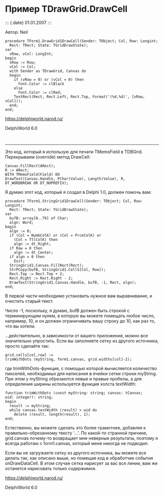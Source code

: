 Пример TDrawGrid.DrawCell
=========================

::: {.date}
01.01.2007
:::

Автор: Neil

    procedure TForm1.DrawGrid1DrawCell(Sender: TObject; Col, Row: Longint;
      Rect: TRect; State: TGridDrawState);
    var
      vRow, vCol: LongInt;
    begin
      vRow := Row;
      vCol := Col;
      with Sender as TDrawGrid, Canvas do
      begin
        if (vRow = 0) or (vCol = 0) then
          Font.Color := clBlack
        else
          Font.Color := clRed;
        TextRect(Rect, Rect.Left, Rect.Top, Format('(%d,%d)', [vRow, vCol]));
      end;
    end;
     
     

<https://delphiworld.narod.ru/>

DelphiWorld 6.0

 

------------------------------------------------------------------------

Это код, который я использую для печати TMemoField в TDBGrid.
Перекрываем (override) метод DrawCell:

    Canvas.FillRect(ARect);
    R := ARect;
    WITH TMemoField(Field) DO
    DrawText(Canvas.Handle, PChar(Value), Length(Value), R,
    DT_WORDBREAK OR DT_NOPREFIX);

Я думаю этот код, который я создал в Delphi 1.0, должен помочь вам:

    procedure TForm1.StringGrid1DrawCell(Sender: TObject; Col, Row: Longint;
      Rect: TRect; State: TGridDrawState);
    var
      bufB: array[0..79] of Char;
      algn: Word;
    begin
      algn := 0;
      if (Col = NumbColK) or (Col = PrceColK) or
        (Col = TtlColK) then
        algn := dt_Right;
      if Row = 0 then
        algn := dt_Center;
      if algn = 0 then
        Exit;
      StringGrid1.Canvas.FillRect(Rect);
      StrPCopy(bufB, StringGrid1.CellS[Col, Row]);
      Rect.Top := Rect.Top + 2;
      Rect.Right := Rect.Right - 2;
      DrawText(StringGrid1.Canvas.Handle, bufB, -1, Rect, algn);
    end;

В первой части необходимо установить нужное вам выравнивание, и очистить
старый текст.

Число -1, поскольку, я думаю, bufB должен быть строкой с терминирующим
нулем, в которую вы можете помещать любое число, например, 10, и он
должен ограничивать вашу строку до 10, как раз то, что вы хотели.

\...действительно, в зависимости от вашего приложения, можно все
значительно упростить. Если вы заполняете сетку из другого источника,
просто сделайте так:

    grid.cells[col,row] :=
    trimWithDots (myString, form1.canvas, grid.widths[col]-2);

где trimWithDots-функция, с помощью которой вычисляется количество
пикселей, необходимых для написания в ячейки сетки строки myString. При
этом у myString обрезаются левые и правые пробелы, а для определения
ширины используется функция холста textWidth:

    function trimWithDots (const myString: string; canvas: tCanvas;
    wid: integer): string;
    begin
      result := myString;
      while canvas.textWidth (result) > wid do
        delete (result, length(result), 1);
    end;

Естественно, вы можете сделать это более грамотнее, добавляя к
правильно-обрезанному тексту \'\...\'. По какой-то странной причине,
grid.canvas почему-то возвращает мне неверные результаты, поэтому я
всегда работаю с form1.canvas, который меня никогда не подводил.

Если вы не загружаете сетку из другого источника, вы можете все делать
так, как описано выше, но помещая код в обработчик события
onDrawDataCell. В этом случае сетка нарисует за вас все линии, вам же
останется нарисовать только содержимое.

<https://delphiworld.narod.ru/>

DelphiWorld 6.0
